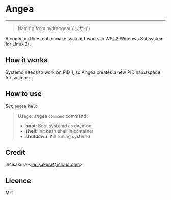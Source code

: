 # Angea

---
> Naming from hydrangea(アジサイ)

A command line tool to make systemd works in WSL2(Windows Subsystem for Linux 2).

## How it works

Systemd needs to work on PID 1, so Angea creates a new PID namaspace for systemd.

## How to use

See `angea help`

>Usage: angea `command`
>command:
>
> - **boot**: Boot systemd as daemon
> - **shell**: Init bash shell in container
> - **shutdown**: Kill runing systemd

## Credit

Incisakura &lt;incisakura@icloud.com>

## Licence

MIT

